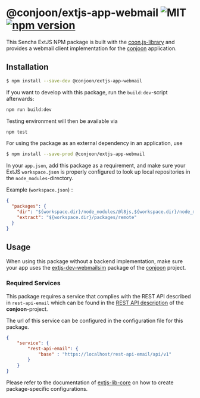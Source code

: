 # @conjoon/extjs-app-webmail ![MIT](https://img.shields.io/npm/l/@conjoon/extjs-app-webmail) [![npm version](https://badge.fury.io/js/@conjoon%2Fextjs-app-webmail.svg)](https://badge.fury.io/js/@conjoon%2Fextjs-app-webmail)


This Sencha ExtJS NPM package is built with the [coon.js-library](https://github.com/coon.js) and provides a webmail client
implementation for the [conjoon](https://github.com/conjoon/conjoon) application.

## Installation
```bash
$ npm install --save-dev @conjoon/extjs-app-webmail
```
If you want to develop with this package, run the `build:dev`-script afterwards:
```bash
npm run build:dev
```
Testing environment will then be available via

```bash
npm test
```

For using the package as an external dependency in an application, use
```bash
$ npm install --save-prod @conjoon/extjs-app-webmail
```
In your `app.json`, add this package as a requirement, and make sure your ExtJS `workspace.json`
is properly configured to look up local repositories in the `node_modules`-directory.

Example (`workspace.json`) :
```json 
{
  "packages": {
    "dir": "${workspace.dir}/node_modules/@l8js,${workspace.dir}/node_modules/@conjoon,${workspace.dir}/node_modules/@coon-js,${workspace.dir}/packages/local,${workspace.dir}/packages,${workspace.dir}/node_modules/@sencha/ext-${toolkit.name},${workspace.dir}/node_modules/@sencha/ext-${toolkit.name}-treegrid,${workspace.dir}/node_modules/@sencha/ext-${toolkit.name}-theme-base,${workspace.dir}/node_modules/@sencha/ext-${toolkit.name}-theme-ios,${workspace.dir}/node_modules/@sencha/ext-${toolkit.name}-theme-material,${workspace.dir}/node_modules/@sencha/ext-${toolkit.name}-theme-aria,${workspace.dir}/node_modules/@sencha/ext-${toolkit.name}-theme-neutral,${workspace.dir}/node_modules/@sencha/ext-${toolkit.name}-theme-classic,${workspace.dir}/node_modules/@sencha/ext-${toolkit.name}-theme-gray,${workspace.dir}/node_modules/@sencha/ext-${toolkit.name}-theme-crisp,${workspace.dir}/node_modules/@sencha/ext-${toolkit.name}-theme-crisp-touch,${workspace.dir}/node_modules/@sencha/ext-${toolkit.name}-theme-neptune,${workspace.dir}/node_modules/@sencha/ext-${toolkit.name}-theme-neptune-touch,${workspace.dir}/node_modules/@sencha/ext-${toolkit.name}-theme-triton,${workspace.dir}/node_modules/@sencha/ext-${toolkit.name}-theme-graphite,${workspace.dir}/node_modules/@sencha/ext-${toolkit.name}-theme-material,${workspace.dir}/node_modules/@sencha/ext-calendar,${workspace.dir}/node_modules/@sencha/ext-charts,${workspace.dir}/node_modules/@sencha/ext-d3,${workspace.dir}/node_modules/@sencha/ext-exporter,${workspace.dir}/node_modules/@sencha/ext-pivot,${workspace.dir}/node_modules/@sencha/ext-pivot-d3,${workspace.dir}/node_modules/@sencha/ext-ux,${workspace.dir}/node_modules/@sencha/ext-font-ios",
    "extract": "${workspace.dir}/packages/remote"
  }
}
```

## Usage
When using this package without a backend implementation, make sure your app uses the [extjs-dev-webmailsim](https://github.com/conjoon/extjs-dev-webmailsim) package  of the [conjoon](https://github.com/conjoon) project.

### Required Services
This package requires a service that complies with the REST API described in `rest-api-email` which can be found
in the [REST API description](https://github.com/conjoon/rest-api-description) of the **conjoon**-project.

The url of this service can be configured in the configuration file for this package.

```json
{
    "service": {
        "rest-api-email": {
            "base" : "https://localhost/rest-api-email/api/v1"
        }
    }
} 
```
Please refer to the documentation of [extjs-lib-core](https://github.com/coon-js/extjs-lib-core) on how to
create package-specific configurations.
